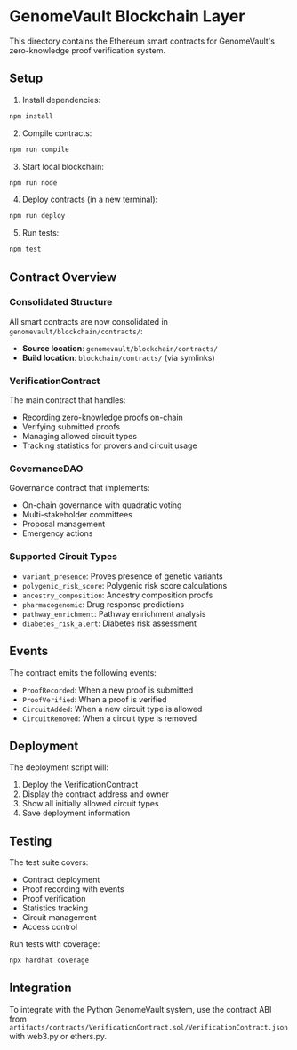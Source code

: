 # GenomeVault Blockchain Layer

This directory contains the Ethereum smart contracts for GenomeVault's zero-knowledge proof verification system.

## Setup

1. Install dependencies:
```bash
npm install
```

2. Compile contracts:
```bash
npm run compile
```

3. Start local blockchain:
```bash
npm run node
```

4. Deploy contracts (in a new terminal):
```bash
npm run deploy
```

5. Run tests:
```bash
npm test
```

## Contract Overview

### Consolidated Structure

All smart contracts are now consolidated in `genomevault/blockchain/contracts/`:
- **Source location**: `genomevault/blockchain/contracts/`
- **Build location**: `blockchain/contracts/` (via symlinks)

### VerificationContract

The main contract that handles:
- Recording zero-knowledge proofs on-chain
- Verifying submitted proofs
- Managing allowed circuit types
- Tracking statistics for provers and circuit usage

### GovernanceDAO

Governance contract that implements:
- On-chain governance with quadratic voting
- Multi-stakeholder committees
- Proposal management
- Emergency actions

### Supported Circuit Types

- `variant_presence`: Proves presence of genetic variants
- `polygenic_risk_score`: Polygenic risk score calculations
- `ancestry_composition`: Ancestry composition proofs
- `pharmacogenomic`: Drug response predictions
- `pathway_enrichment`: Pathway enrichment analysis
- `diabetes_risk_alert`: Diabetes risk assessment

## Events

The contract emits the following events:
- `ProofRecorded`: When a new proof is submitted
- `ProofVerified`: When a proof is verified
- `CircuitAdded`: When a new circuit type is allowed
- `CircuitRemoved`: When a circuit type is removed

## Deployment

The deployment script will:
1. Deploy the VerificationContract
2. Display the contract address and owner
3. Show all initially allowed circuit types
4. Save deployment information

## Testing

The test suite covers:
- Contract deployment
- Proof recording with events
- Proof verification
- Statistics tracking
- Circuit management
- Access control

Run tests with coverage:
```bash
npx hardhat coverage
```

## Integration

To integrate with the Python GenomeVault system, use the contract ABI from `artifacts/contracts/VerificationContract.sol/VerificationContract.json` with web3.py or ethers.py.
